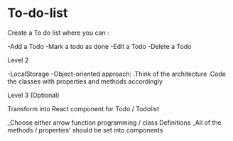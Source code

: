 # To-do-list

Create a To do list where you can :

-Add a Todo
-Mark a todo as done
-Edit a Todo
-Delete a Todo

Level 2

-LocalStorage
-Object-oriented approach:
  .Think of the architecture
  .Code the classes with properties and methods accordingly 
  
  Level 3 (Optional)
  
  Transform into React component for Todo / Todolist
  
  _Choose either arrow function programming / class Definitions
  _All of the methods / properties' should be set into components
  
  
